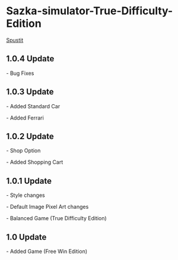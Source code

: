 # Sazka-simulator-True-Difficulty-Edition
[Spustit](https://latethen.github.io/Sazka-simulator-True-Difficulty-Edition/)



<h2>1.0.4 Update</h2>
<p>- Bug Fixes</p>

<h2>1.0.3 Update</h2>
<p>- Added Standard Car</p>
<p>- Added Ferrari</p>


<h2>1.0.2 Update</h2>
<p>- Shop Option</p>
<p>- Added Shopping Cart</p>

<h2>1.0.1 Update</h2>
<p>- Style changes</p>
<p>- Default Image Pixel Art changes</p>
<p>- Balanced Game (True Difficulty Edition)</p>

<h2>1.0 Update</h2>
<p>- Added Game (Free Win Edition)</p>
